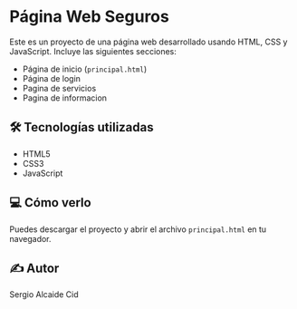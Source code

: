 # Página Web Seguros

Este es un proyecto  de una página web desarrollado usando HTML, CSS y JavaScript. Incluye las siguientes secciones:

- Página de inicio (`principal.html`)
- Página de login
- Pagina de servicios
- Pagina de informacion

## 🛠️ Tecnologías utilizadas

- HTML5
- CSS3
- JavaScript

## 💻 Cómo verlo

Puedes descargar el proyecto y abrir el archivo `principal.html` en tu navegador.



## ✍️ Autor

Sergio Alcaide Cid
